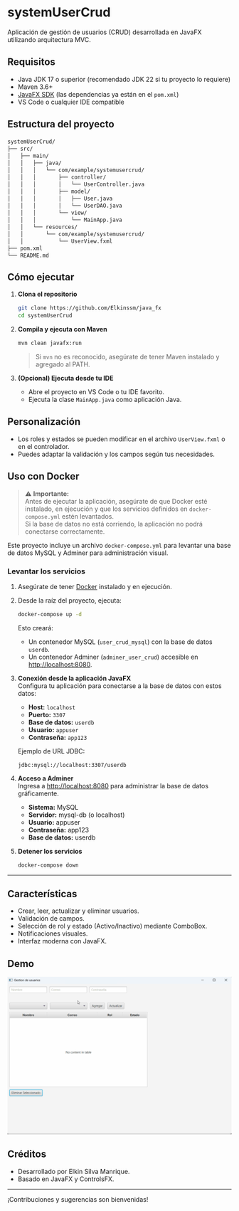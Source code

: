 # systemUserCrud

Aplicación de gestión de usuarios (CRUD) desarrollada en JavaFX utilizando arquitectura MVC.


## Requisitos

- Java JDK 17 o superior (recomendado JDK 22 si tu proyecto lo requiere)
- Maven 3.6+
- [JavaFX SDK](https://openjfx.io/) (las dependencias ya están en el `pom.xml`)
- VS Code o cualquier IDE compatible

## Estructura del proyecto

```
systemUserCrud/
├── src/
│   ├── main/
│   │   ├── java/
│   │   │   └── com/example/systemusercrud/
│   │   │       ├── controller/
│   │   │       │   └── UserController.java
│   │   │       ├── model/
│   │   │       │   ├── User.java
│   │   │       │   └── UserDAO.java
│   │   │       └── view/
│   │   │           └── MainApp.java
│   │   └── resources/
│   │       └── com/example/systemusercrud/
│   │           └── UserView.fxml
├── pom.xml
└── README.md
```

## Cómo ejecutar

1. **Clona el repositorio**  
   ```sh
   git clone https://github.com/Elkinssm/java_fx
   cd systemUserCrud
   ```

2. **Compila y ejecuta con Maven**  
   ```sh
   mvn clean javafx:run
   ```

   > Si `mvn` no es reconocido, asegúrate de tener Maven instalado y agregado al PATH.

3. **(Opcional) Ejecuta desde tu IDE**  
   - Abre el proyecto en VS Code o tu IDE favorito.
   - Ejecuta la clase `MainApp.java` como aplicación Java.

## Personalización

- Los roles y estados se pueden modificar en el archivo `UserView.fxml` o en el controlador.
- Puedes adaptar la validación y los campos según tus necesidades.

## Uso con Docker

> ⚠️ **Importante:**  
> Antes de ejecutar la aplicación, asegúrate de que Docker esté instalado, en ejecución y que los servicios definidos en `docker-compose.yml` estén levantados.  
> Si la base de datos no está corriendo, la aplicación no podrá conectarse correctamente.

Este proyecto incluye un archivo `docker-compose.yml` para levantar una base de datos MySQL y Adminer para administración visual.

### Levantar los servicios

1. Asegúrate de tener [Docker](https://www.docker.com/products/docker-desktop/) instalado y en ejecución.
2. Desde la raíz del proyecto, ejecuta:

   ```sh
   docker-compose up -d
   ```

   Esto creará:
   - Un contenedor MySQL (`user_crud_mysql`) con la base de datos `userdb`.
   - Un contenedor Adminer (`adminer_user_crud`) accesible en [http://localhost:8080](http://localhost:8080).

3. **Conexión desde la aplicación JavaFX**  
   Configura tu aplicación para conectarse a la base de datos con estos datos:
   - **Host:** `localhost`
   - **Puerto:** `3307`
   - **Base de datos:** `userdb`
   - **Usuario:** `appuser`
   - **Contraseña:** `app123`

   Ejemplo de URL JDBC:
   ```
   jdbc:mysql://localhost:3307/userdb
   ```

4. **Acceso a Adminer**  
   Ingresa a [http://localhost:8080](http://localhost:8080) para administrar la base de datos gráficamente.
   - **Sistema:** MySQL
   - **Servidor:** mysql-db (o localhost)
   - **Usuario:** appuser
   - **Contraseña:** app123
   - **Base de datos:** userdb

5. **Detener los servicios**
   ```sh
   docker-compose down
   ```

---
## Características

- Crear, leer, actualizar y eliminar usuarios.
- Validación de campos.
- Selección de rol y estado (Activo/Inactivo) mediante ComboBox.
- Notificaciones visuales.
- Interfaz moderna con JavaFX.

## Demo

![Demo de la aplicación](crud.gif)

## Créditos

- Desarrollado por Elkin Silva Manrique.
- Basado en JavaFX y ControlsFX.

---

¡Contribuciones y sugerencias son bienvenidas!